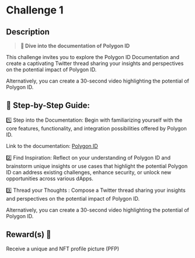 # Challenge 1

## Description

> **🤿 Dive into the documentation of Polygon ID**

This challenge invites you to explore the Polygon ID Documentation and create a captivating Twitter thread sharing your insights and perspectives on the potential impact of Polygon ID. 

Alternatively, you can create a 30-second video highlighting the potential of Polygon ID.

## 📝 Step-by-Step Guide:

1️⃣ Step into the Documentation:  Begin with familiarizing yourself with the core features, functionality, and integration possibilities offered by Polygon ID.

Link to the documentation: [Polygon ID](https://0xpolygonid.github.io/tutorials/) 

2️⃣ Find Inspiration: Reflect on your understanding of Polygon ID and brainstorm unique insights or use cases that highlight the potential Polygon ID can address existing challenges, enhance security, or unlock new opportunities across various dApps.

3️⃣ Thread your Thoughts : Compose a Twitter thread sharing your insights and perspectives on the potential impact of Polygon ID.

Alternatively, you can create a 30-second video highlighting the potential of Polygon ID.

## Reward(s) 🎁 

Receive a unique and NFT profile picture (PFP) 
